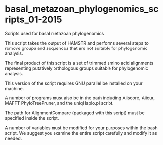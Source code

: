# basal_metazoan_phylogenomics_scripts_01-2015
Scripts used for basal metazoan phylogenomics

This script takes the output of HAMSTR and performs several steps to remove groups and sequences that are not suitable for phylogenomic analysis.

The final product of this script is a set of trimmed amino acid alignments representing putatively orthologous groups suitable for phylogenomic analysis.

This version of the script requires GNU parallel be installed on your machine.

A number of programs must also be in the path including Aliscore, Alicut, MAFFT PhyloTreePruner, and the uniqHaplo.pl script.

The path for AlignmentCompare (packaged with this script) must be specified inside the script. 

A number of variables must be modified for your purposes within the bash script. We suggest you examine the entire script carefully and modify it as needed.
